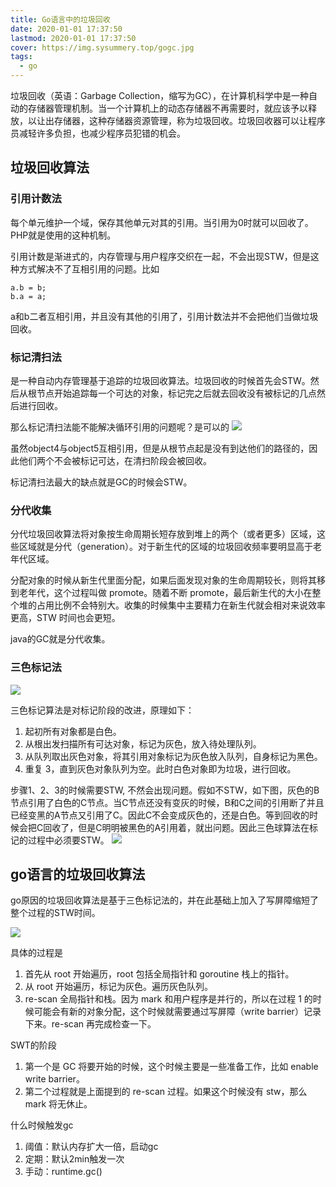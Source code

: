 ```yaml
---
title: Go语言中的垃圾回收
date: 2020-01-01 17:37:50
lastmod: 2020-01-01 17:37:50
cover: https://img.sysummery.top/gogc.jpg
tags:
  - go
---
```

垃圾回收（英语：Garbage Collection，缩写为GC），在计算机科学中是一种自动的存储器管理机制。当一个计算机上的动态存储器不再需要时，就应该予以释放，以让出存储器，这种存储器资源管理，称为垃圾回收。垃圾回收器可以让程序员减轻许多负担，也减少程序员犯错的机会。
<!--more-->
## 垃圾回收算法
### 引用计数法
每个单元维护一个域，保存其他单元对其的引用。当引用为0时就可以回收了。PHP就是使用的这种机制。

引用计数是渐进式的，内存管理与用户程序交织在一起，不会出现STW，但是这种方式解决不了互相引用的问题。比如
```
a.b = b;
b.a = a;
```
a和b二者互相引用，并且没有其他的引用了，引用计数法并不会把他们当做垃圾回收。

### 标记清扫法
是一种自动内存管理基于追踪的垃圾回收算法。垃圾回收的时候首先会STW。然后从根节点开始追踪每一个可达的对象，标记完之后就去回收没有被标记的几点然后进行回收。

那么标记清扫法能不能解决循环引用的问题呢？是可以的
![](https://img.sysummery.top/biaojishanchu.jpg)

虽然object4与object5互相引用，但是从根节点起是没有到达他们的路径的，因此他们两个不会被标记可达，在清扫阶段会被回收。

标记清扫法最大的缺点就是GC的时候会STW。

### 分代收集
分代垃圾回收算法将对象按生命周期长短存放到堆上的两个（或者更多）区域，这些区域就是分代（generation）。对于新生代的区域的垃圾回收频率要明显高于老年代区域。

分配对象的时候从新生代里面分配，如果后面发现对象的生命周期较长，则将其移到老年代，这个过程叫做 promote。随着不断 promote，最后新生代的大小在整个堆的占用比例不会特别大。收集的时候集中主要精力在新生代就会相对来说效率更高，STW 时间也会更短。

java的GC就是分代收集。

### 三色标记法
![](https://img.sysummery.top/sansebiaojifa.gif)

三色标记算法是对标记阶段的改进，原理如下：

1. 起初所有对象都是白色。
2. 从根出发扫描所有可达对象，标记为灰色，放入待处理队列。
3. 从队列取出灰色对象，将其引用对象标记为灰色放入队列，自身标记为黑色。
4. 重复 3，直到灰色对象队列为空。此时白色对象即为垃圾，进行回收。

步骤1、2、3的时候需要STW, 不然会出现问题。假如不STW，如下图，灰色的B节点引用了白色的C节点。当C节点还没有变灰的时候，B和C之间的引用断了并且已经变黑的A节点又引用了C。因此C不会变成灰色的，还是白色。等到回收的时候会把C回收了，但是C明明被黑色的A引用着，就出问题。因此三色球算法在标记的过程中必须要STW。
![](https://img.sysummery.top/3sbjfqx.jpg)


## go语言的垃圾回收算法
go原因的垃圾回收算法是基于三色标记法的，并在此基础上加入了写屏障缩短了整个过程的STW时间。

![](https://img.sysummery.top/gc.png)

具体的过程是

1. 首先从 root 开始遍历，root 包括全局指针和 goroutine 栈上的指针。
2. 从 root 开始遍历，标记为灰色。遍历灰色队列。
3. re-scan 全局指针和栈。因为 mark 和用户程序是并行的，所以在过程 1 的时候可能会有新的对象分配，这个时候就需要通过写屏障（write barrier）记录下来。re-scan 再完成检查一下。

SWT的阶段

1. 第一个是 GC 将要开始的时候，这个时候主要是一些准备工作，比如 enable write barrier。
2. 第二个过程就是上面提到的 re-scan 过程。如果这个时候没有 stw，那么 mark 将无休止。

什么时候触发gc

1. 阈值：默认内存扩大一倍，启动gc
2. 定期：默认2min触发一次
3. 手动：runtime.gc()

